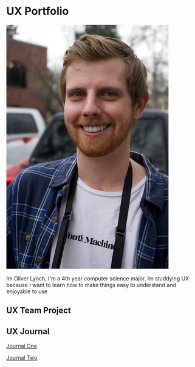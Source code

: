# UX Portfolio

![man smiling](assets/Oliver.jpeg "man smiling")

Im Oliver Lynch, I'm a 4th year computer science major. Im studdying UX because I want to learn how to make things easy to understand and enjoyable to use

## UX Team Project


## UX Journal
[Journal One](JournalOne)

[Journal Two](JournalTwo)
